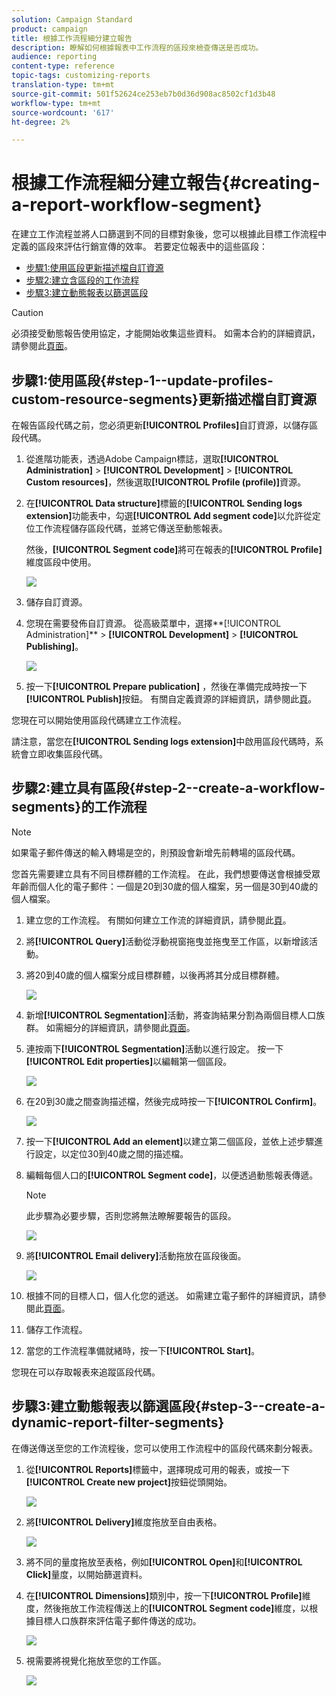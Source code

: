```yaml
---
solution: Campaign Standard
product: campaign
title: 根據工作流程細分建立報告
description: 瞭解如何根據報表中工作流程的區段來檢查傳送是否成功。
audience: reporting
content-type: reference
topic-tags: customizing-reports
translation-type: tm+mt
source-git-commit: 501f52624ce253eb7b0d36d908ac8502cf1d3b48
workflow-type: tm+mt
source-wordcount: '617'
ht-degree: 2%

---
```



# 根據工作流程細分建立報告{#creating-a-report-workflow-segment}

在建立工作流程並將人口篩選到不同的目標對象後，您可以根據此目標工作流程中定義的區段來評估行銷宣傳的效率。
若要定位報表中的這些區段：

* [步驟1:使用區段更新描述檔自訂資源](#step-1--update-profiles-custom-resource-segments)
* [步驟2:建立含區段的工作流程](#step-2--create-a-workflow-segments)
* [步驟3:建立動態報表以篩選區段](#step-3--create-a-dynamic-report-filter-segments)

>[!CAUTION]
>必須接受動態報告使用協定，才能開始收集這些資料。
>如需本合約的詳細資訊，請參閱此[頁面](../../reporting/using/about-dynamic-reports.md#dynamic-reporting-usage-agreement)。

## 步驟1:使用區段{#step-1--update-profiles-custom-resource-segments}更新描述檔自訂資源

在報告區段代碼之前，您必須更新&#x200B;**[!UICONTROL Profiles]**&#x200B;自訂資源，以儲存區段代碼。

1. 從進階功能表，透過Adobe Campaign標誌，選取&#x200B;**[!UICONTROL Administration]** > **[!UICONTROL Development]** > **[!UICONTROL Custom resources]**，然後選取&#x200B;**[!UICONTROL Profile (profile)]**&#x200B;資源。
1. 在&#x200B;**[!UICONTROL Data structure]**&#x200B;標籤的&#x200B;**[!UICONTROL Sending logs extension]**&#x200B;功能表中，勾選&#x200B;**[!UICONTROL Add segment code]**&#x200B;以允許從定位工作流程儲存區段代碼，並將它傳送至動態報表。

   然後，**[!UICONTROL Segment code]**&#x200B;將可在報表的&#x200B;**[!UICONTROL Profile]**&#x200B;維度區段中使用。

   ![](assets/report_segment_4.png)

1. 儲存自訂資源。

1. 您現在需要發佈自訂資源。
從高級菜單中，選擇**[!UICONTROL Administration]** > **[!UICONTROL Development]** > **[!UICONTROL Publishing]**。

   ![](assets/custom_profile_7.png)

1. 按一下&#x200B;**[!UICONTROL Prepare publication]** ，然後在準備完成時按一下&#x200B;**[!UICONTROL Publish]**&#x200B;按鈕。 有關自定義資源的詳細資訊，請參閱此[頁](../../developing/using/updating-the-database-structure.md)。

您現在可以開始使用區段代碼建立工作流程。

請注意，當您在&#x200B;**[!UICONTROL Sending logs extension]**&#x200B;中啟用區段代碼時，系統會立即收集區段代碼。

## 步驟2:建立具有區段{#step-2--create-a-workflow-segments}的工作流程

>[!NOTE]
>如果電子郵件傳送的輸入轉場是空的，則預設會新增先前轉場的區段代碼。

您首先需要建立具有不同目標群體的工作流程。 在此，我們想要傳送會根據受眾年齡而個人化的電子郵件：一個是20到30歲的個人檔案，另一個是30到40歲的個人檔案。

1. 建立您的工作流程。 有關如何建立工作流的詳細資訊，請參閱此[頁](../../automating/using/building-a-workflow.md)。

1. 將&#x200B;**[!UICONTROL Query]**&#x200B;活動從浮動視窗拖曳並拖曳至工作區，以新增該活動。

1. 將20到40歲的個人檔案分成目標群體，以後再將其分成目標群體。

   ![](assets/report_segment_1.png)

1. 新增&#x200B;**[!UICONTROL Segmentation]**&#x200B;活動，將查詢結果分割為兩個目標人口族群。 如需細分的詳細資訊，請參閱此[頁面](../../automating/using/segmentation.md)。

1. 連按兩下&#x200B;**[!UICONTROL Segmentation]**&#x200B;活動以進行設定。 按一下&#x200B;**[!UICONTROL Edit properties]**&#x200B;以編輯第一個區段。

   ![](assets/report_segment_7.png)

1. 在20到30歲之間查詢描述檔，然後完成時按一下&#x200B;**[!UICONTROL Confirm]**。

   ![](assets/report_segment_8.png)

1. 按一下&#x200B;**[!UICONTROL Add an element]**&#x200B;以建立第二個區段，並依上述步驟進行設定，以定位30到40歲之間的描述檔。

1. 編輯每個人口的&#x200B;**[!UICONTROL Segment code]**，以便透過動態報表傳遞。

   >[!NOTE]
   >此步驟為必要步驟，否則您將無法瞭解要報告的區段。

   ![](assets/report_segment_9.png)

1. 將&#x200B;**[!UICONTROL Email delivery]**&#x200B;活動拖放在區段後面。

   ![](assets/report_segment_3.png)

1. 根據不同的目標人口，個人化您的遞送。 如需建立電子郵件的詳細資訊，請參閱此[頁面](../../designing/using/designing-content-in-adobe-campaign.md)。

1. 儲存工作流程。

1. 當您的工作流程準備就緒時，按一下&#x200B;**[!UICONTROL Start]**。

您現在可以存取報表來追蹤區段代碼。

## 步驟3:建立動態報表以篩選區段{#step-3--create-a-dynamic-report-filter-segments}

在傳送傳送至您的工作流程後，您可以使用工作流程中的區段代碼來劃分報表。

1. 從&#x200B;**[!UICONTROL Reports]**&#x200B;標籤中，選擇現成可用的報表，或按一下&#x200B;**[!UICONTROL Create new project]**&#x200B;按鈕從頭開始。

   ![](assets/custom_profile_18.png)
1. 將&#x200B;**[!UICONTROL Delivery]**&#x200B;維度拖放至自由表格。

   ![](assets/report_segment_5.png)

1. 將不同的量度拖放至表格，例如&#x200B;**[!UICONTROL Open]**&#x200B;和&#x200B;**[!UICONTROL Click]**&#x200B;量度，以開始篩選資料。
1. 在&#x200B;**[!UICONTROL Dimensions]**&#x200B;類別中，按一下&#x200B;**[!UICONTROL Profile]**&#x200B;維度，然後拖放工作流程傳送上的&#x200B;**[!UICONTROL Segment code]**&#x200B;維度，以根據目標人口族群來評估電子郵件傳送的成功。

   ![](assets/report_segment_6.png)

1. 視需要將視覺化拖放至您的工作區。

   ![](assets/report_segment_10.png)
